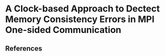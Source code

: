 # A Clock-based Approach to Dectect Memory Consistency Errors in MPI One-sided Communication
## References
